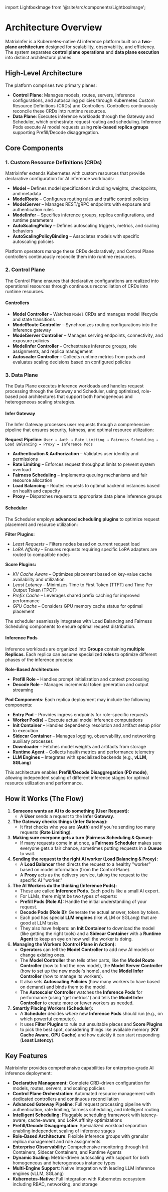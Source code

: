 import LightboxImage from '@site/src/components/LightboxImage';

# Architecture Overview

MatrixInfer is a Kubernetes-native AI inference platform built on a **two-plane architecture** designed for scalability, observability, and efficiency. The system separates **control plane operations** and **data plane execution** into distinct architectural planes.

## High-Level Architecture

The platform comprises two primary planes:

- **Control Plane**: Manages models, routes, servers, inference configurations, and autoscaling policies through Kubernetes Custom Resource Definitions (CRDs) and Controllers. Controllers continuously reconcile these CRDs into runtime resources.
- **Data Plane**: Executes inference workloads through the Gateway and Scheduler, which orchestrate request routing and scheduling. Inference Pods execute AI model requests using **role-based replica groups** supporting Prefill/Decode disaggregation.

<LightboxImage src="/img/diagrams/architecture/architecture_overview.svg" alt="Architecture Overview"></LightboxImage>

## Core Components

### 1. **Custom Resource Definitions (CRDs)**

MatrixInfer extends Kubernetes with custom resources that provide declarative configuration for AI inference workloads:

- **Model** – Defines model specifications including weights, checkpoints, and metadata
- **ModelRoute** – Configures routing rules and traffic control policies
- **ModelServer** – Manages REST/gRPC endpoints with exposure and authentication rules
- **ModelInfer** – Specifies inference groups, replica configurations, and runtime parameters
- **AutoScalingPolicy** – Defines autoscaling triggers, metrics, and scaling behaviors
- **AutoScalingPolicyBinding** – Associates models with specific autoscaling policies

Platform operators manage these CRDs declaratively, and Control Plane controllers continuously reconcile them into runtime resources.

### 2. **Control Plane**

The Control Plane ensures that declarative configurations are realized into operational resources through continuous reconciliation of CRDs into runtime resources.

#### **Controllers**

- **Model Controller** – Watches `Model` CRDs and manages model lifecycle and state transitions
- **ModelRoute Controller** – Synchronizes routing configurations into the inference gateway
- **ModelServer Controller** – Manages serving endpoints, connectivity, and exposure policies
- **ModelInfer Controller** – Orchestrates inference groups, role assignments, and replica management
- **Autoscaler Controller** – Collects runtime metrics from pods and evaluates scaling decisions based on configured policies

### 3. **Data Plane**

The Data Plane executes inference workloads and handles request processing through the Gateway and Scheduler, using optimized, role-based pod architectures that support both homogeneous and heterogeneous scaling strategies.

#### **Infer Gateway**

The Infer Gateway processes user requests through a comprehensive pipeline that ensures security, fairness, and optimal resource utilization:

**Request Pipeline:** `User → Auth → Rate Limiting → Fairness Scheduling → Load Balancing → Proxy → Inference Pods`

- **Authentication & Authorization** – Validates user identity and permissions
- **Rate Limiting** – Enforces request throughput limits to prevent system overload
- **Fairness Scheduling** – Implements queuing mechanisms and fair resource allocation
- **Load Balancing** – Routes requests to optimal backend instances based on health and capacity
- **Proxy** – Dispatches requests to appropriate data plane inference groups

#### **Scheduler**

The Scheduler employs **advanced scheduling plugins** to optimize request placement and resource utilization:

**Filter Plugins:**
- *Least Requests* – Filters nodes based on current request load
- *LoRA Affinity* – Ensures requests requiring specific LoRA adapters are routed to compatible nodes

**Score Plugins:**
- *KV Cache Aware* – Optimizes placement based on key-value cache availability and utilization
- *Least Latency* – Minimizes Time to First Token (TTFT) and Time Per Output Token (TPOT)
- *Prefix Cache* – Leverages shared prefix caching for improved performance
- *GPU Cache* – Considers GPU memory cache status for optimal placement

The scheduler seamlessly integrates with Load Balancing and Fairness Scheduling components to ensure optimal request distribution.

#### **Inference Pods**

Inference workloads are organized into **Groups** containing **multiple Replicas**. Each replica can assume specialized **roles** to optimize different phases of the inference process:

**Role-Based Architecture:**
- **Prefill Role** – Handles prompt initialization and context processing
- **Decode Role** – Manages incremental token generation and output streaming

**Pod Components:**
Each replica deployment may include the following components:

- **Entry Pod** – Provides ingress endpoints for role-specific requests
- **Worker Pod(s)** – Execute actual model inference computations
- **Init Container** – Handles dependency resolution and artifact setup prior to execution
- **Sidecar Container** – Manages logging, observability, and networking auxiliary processes
- **Downloader** – Fetches model weights and artifacts from storage
- **Runtime Agent** – Collects health metrics and performance telemetry
- **LLM Engines** – Integrates with specialized backends (e.g., **vLLM**, **SGLang**)

This architecture enables **Prefill/Decode Disaggregation (PD mode)**, allowing independent scaling of different inference stages for optimal resource utilization and performance.

## How it Works (The Flow)

1.  **Someone wants an AI to do something (User Request):**
    *   A **User** sends a request to the **Infer Gateway**.
2.  **The Gateway checks things (Infer Gateway):**
    *   It first checks who you are (**Auth**) and if you're sending too many requests (**Rate Limiting**).
3.  **Making sure everyone gets a turn (Fairness Scheduling & Queue):**
    *   If many requests come in at once, a **Fairness Scheduler** makes sure everyone gets a fair chance, sometimes putting requests in a **Queue** to wait.
4.  **Sending the request to the right AI worker (Load Balancing & Proxy):**
    *   A **Load Balancer** then directs the request to a healthy "worker" based on model information (from the Control Plane).
    *   A **Proxy** acts as the delivery service, taking the request to the specific AI "worker."
5.  **The AI Workers do the thinking (Inference Pods):**
    *   These are called **Inference Pods**. Each pod is like a small AI expert.
    *   For LLMs, there might be two types of experts:
    *   **Prefill Pods (Role A):** Handle the initial understanding of your request.
    *   **Decode Pods (Role B):** Generate the actual answer, token by token.
    *   Each pod has special **LLM engines** (like vLLM or SGLang) that are good at LLM tasks.
    *   They also have helpers: an **Init Container** to download the model (like getting the right tools) and a **Sidecar Container** with a **Runtime Agent** to keep an eye on how well the worker is doing.
6.  **Managing the Workers (Control Plane in Action):**
    *   **Operators** can tell the **Model Controller** to add new AI models or change existing ones.
    *   The **Model Controller** then tells other parts, like the **Model Route Controller** (how to find the new model), the **Model Server Controller** (how to set up the new model's home), and the **Model Infer Controller** (how to manage its workers).
    *   It also sets **Autoscaling Policies** (how many workers to have based on demand) and binds them to the model.
    *   The **Autoscaler Controller** watches the **Inference Pods** for performance (using "get metrics") and tells the **Model Infer Controller** to create more or fewer workers as needed.
7.  **Smartly Placing Workers (Scheduler):**
    *   A **Scheduler** decides *where* new **Inference Pods** should run (e.g., on which powerful computer).
    *   It uses **Filter Plugins** to rule out unsuitable places and **Score Plugins** to pick the best spot, considering things like available memory (**KV Cache Aware**, **GPU Cache**) and how quickly it can start responding (**Least Latency**).

## Key Features

MatrixInfer provides comprehensive capabilities for enterprise-grade AI inference deployment:

- **Declarative Management**: Complete CRD-driven configuration for models, routes, servers, and scaling policies
- **Control Plane Orchestration**: Automated resource management with dedicated controllers and continuous reconciliation
- **Advanced Gateway Pipeline**: Full request processing pipeline with authentication, rate limiting, fairness scheduling, and intelligent routing
- **Intelligent Scheduling**: Pluggable scheduling framework with latency-aware, cache-aware, and LoRA affinity optimizations
- **Prefill/Decode Disaggregation**: Specialized workload separation enabling independent scaling of inference stages
- **Role-Based Architecture**: Flexible inference groups with granular replica management and role assignments
- **Enterprise Observability**: Comprehensive monitoring through Init Containers, Sidecar Containers, and Runtime Agents
- **Dynamic Scaling**: Metric-driven autoscaling with support for both homogeneous and heterogeneous instance types
- **Multi-Engine Support**: Native integration with leading LLM inference engines (vLLM, SGLang)
- **Kubernetes-Native**: Full integration with Kubernetes ecosystem including RBAC, networking, and storage